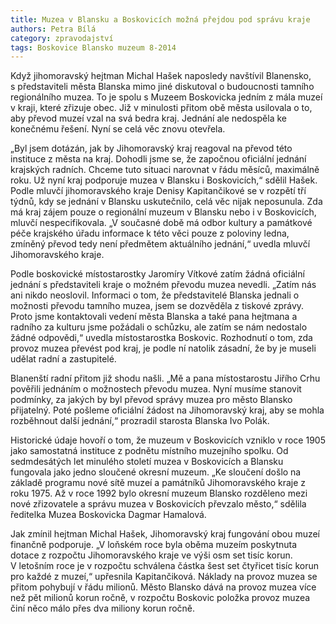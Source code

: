 ```yaml
---
title: Muzea v Blansku a Boskovicích možná přejdou pod správu kraje
authors: Petra Bílá
category: zpravodajství
tags: Boskovice Blansko muzeum 8-2014
---
```


Když jihomoravský hejtman Michal Hašek naposledy navštívil Blanensko, s představiteli města Blanska mimo jiné diskutoval o budoucnosti tamního regionálního muzea. To je spolu s Muzeem Boskovicka jedním z mála muzeí v kraji, které zřizuje obec. Již v minulosti přitom obě města usilovala o to, aby převod muzeí vzal na svá bedra kraj. Jednání ale nedospěla ke konečnému řešení. Nyní se celá věc znovu otevřela.

„Byl jsem dotázán, jak by Jihomoravský kraj reagoval na převod této instituce z města na kraj. Dohodli jsme se, že započnou oficiální jednání krajských radních. Chceme tuto situaci narovnat v řádu měsíců, maximálně roku. Už nyní kraj podporuje muzea v Blansku i Boskovicích,“ sdělil Hašek. Podle mluvčí jihomoravského kraje Denisy Kapitančikové se v rozpětí tří týdnů, kdy se jednání v Blansku uskutečnilo, celá věc nijak neposunula. Zda má kraj zájem pouze o regionální muzeum v Blansku nebo i v Boskovicích, mluvčí nespecifikovala. „V současné době má odbor kultury a památkové péče krajského úřadu informace k této věci pouze z poloviny ledna, zmíněný převod tedy není předmětem aktuálního jednání,“ uvedla mluvčí Jihomoravského kraje.

Podle boskovické místostarostky Jaromíry Vítkové zatím žádná oficiální jednání s představiteli kraje o možném převodu muzea nevedli. „Zatím nás ani nikdo neoslovil. Informaci o tom, že představitelé Blanska jednali o možnosti převodu tamního muzea, jsem se dozvěděla z tiskové zprávy. Proto jsme kontaktovali vedení města Blanska a také pana hejtmana a radního za kulturu jsme požádali o schůzku, ale zatím se nám nedostalo žádné odpovědi,“ uvedla místostarostka Boskovic. Rozhodnutí o tom, zda provoz muzea převést pod kraj, je podle ní natolik zásadní, že by je museli udělat radní a zastupitelé.

Blanenští radní přitom již shodu našli. „Mě a pana místostarostu Jiřího Crhu pověřili jednáním o možnostech převodu muzea. Nyní musíme stanovit podmínky, za jakých by byl převod správy muzea pro město Blansko přijatelný. Poté pošleme oficiální žádost na Jihomoravský kraj, aby se mohla rozběhnout další jednání,“ prozradil starosta Blanska Ivo Polák.

Historické údaje hovoří o tom, že muzeum v Boskovicích vzniklo v roce 1905 jako samostatná instituce z podnětu místního muzejního spolku. Od sedmdesátých let minulého století muzea v Boskovicích a Blansku fungovala jako jedno sloučené okresní muzeum. „Ke sloučení došlo na základě programu nové sítě muzeí a památníků Jihomoravského kraje z roku 1975. Až v roce 1992 bylo okresní muzeum Blansko rozděleno mezi nové zřizovatele a správu muzea v Boskovicích převzalo město,“ sdělila ředitelka Muzea Boskovicka Dagmar Hamalová.

Jak zmínil hejtman Michal Hašek, Jihomoravský kraj fungování obou muzeí finančně podporuje. „V loňském roce byla oběma muzeím poskytnuta dotace z rozpočtu Jihomoravského kraje ve výši osm set tisíc korun. V letošním roce je v rozpočtu schválena částka šest set čtyřicet tisíc korun pro každé z muzeí,“ upřesnila Kapitančiková. Náklady na provoz muzea se přitom pohybují v řádu milionů. Město Blansko dává na provoz muzea více než pět milionů korun ročně, v rozpočtu Boskovic položka provoz muzea činí něco málo přes dva miliony korun ročně.